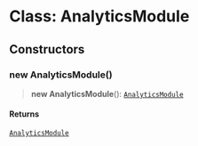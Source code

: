 # Class: AnalyticsModule

## Constructors

### new AnalyticsModule()

> **new AnalyticsModule**(): [`AnalyticsModule`](AnalyticsModule.md)

#### Returns

[`AnalyticsModule`](AnalyticsModule.md)

